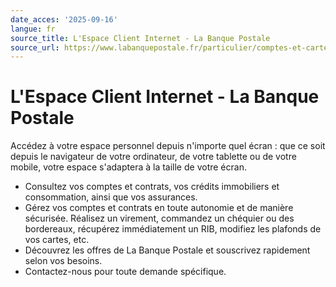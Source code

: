 ```yaml
---
date_acces: '2025-09-16'
langue: fr
source_title: L'Espace Client Internet - La Banque Postale
source_url: https://www.labanquepostale.fr/particulier/comptes-et-cartes/espaces-clients/banque-en-ligne.html
---
```


# L'Espace Client Internet - La Banque Postale

Accédez à votre espace personnel depuis n'importe quel écran : que ce soit depuis le navigateur de votre ordinateur, de votre tablette ou de votre mobile, votre espace s'adaptera à la taille de votre écran.
- Consultez vos comptes et contrats, vos crédits immobiliers et consommation, ainsi que vos assurances.
- Gérez vos comptes et contrats en toute autonomie et de manière sécurisée. Réalisez un virement, commandez un chéquier ou des bordereaux, récupérez immédiatement un RIB, modifiez les plafonds de vos cartes, etc.
- Découvrez les offres de La Banque Postale et souscrivez rapidement selon vos besoins.
- Contactez-nous pour toute demande spécifique.